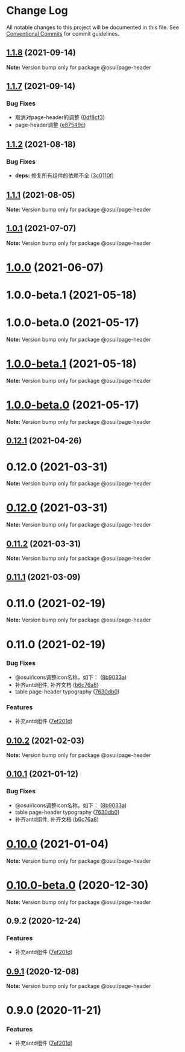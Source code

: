 # Change Log

All notable changes to this project will be documented in this file.
See [Conventional Commits](https://conventionalcommits.org) for commit guidelines.

## [1.1.8](https://gitee.com/gitee-fe/osui/tree/master/compare/v1.1.7...v1.1.8) (2021-09-14)

**Note:** Version bump only for package @osui/page-header





## [1.1.7](https://gitee.com/gitee-fe/osui/tree/master/compare/v1.1.6...v1.1.7) (2021-09-14)


### Bug Fixes

* 取消对page-header的调整 ([0df8cf3](https://gitee.com/gitee-fe/osui/tree/master/commits/0df8cf3ef51e0745dbb172f548b69f25a0dd118b))
* page-header调整 ([e87549c](https://gitee.com/gitee-fe/osui/tree/master/commits/e87549c9d19ef86542dd2c83f142ab640e13fb5a))





## [1.1.2](https://gitee.com/gitee-fe/osui/tree/master/compare/v1.1.1...v1.1.2) (2021-08-18)


### Bug Fixes

* **deps:** 修复所有组件的依赖不全 ([3c0110f](https://gitee.com/gitee-fe/osui/tree/master/commits/3c0110f6798e4fdbf75616a447a1a7660a05c678))





## [1.1.1](https://gitee.com/gitee-fe/osui/tree/master/compare/v1.0.0-beta.1...v1.1.1) (2021-08-05)

**Note:** Version bump only for package @osui/page-header





## [1.0.1](https://gitee.com/gitee-fe/osui/tree/master/compare/@osui/page-header@1.0.0...@osui/page-header@1.0.1) (2021-07-07)

**Note:** Version bump only for package @osui/page-header





# [1.0.0](https://gitee.com/gitee-fe/osui/tree/master/compare/@osui/page-header@0.12.1...@osui/page-header@1.0.0) (2021-06-07)



# 1.0.0-beta.1 (2021-05-18)



# 1.0.0-beta.0 (2021-05-17)

**Note:** Version bump only for package @osui/page-header





# [1.0.0-beta.1](https://gitee.com/gitee-fe/osui/tree/master/compare/v1.0.0-beta.0...v1.0.0-beta.1) (2021-05-18)

**Note:** Version bump only for package @osui/page-header





# [1.0.0-beta.0](https://gitee.com/gitee-fe/osui/tree/master/compare/v0.12.1...v1.0.0-beta.0) (2021-05-17)

**Note:** Version bump only for package @osui/page-header





## [0.12.1](https://gitee.com/gitee-fe/osui/tree/master/compare/@osui/page-header@0.11.2...@osui/page-header@0.12.1) (2021-04-26)



# 0.12.0 (2021-03-31)

**Note:** Version bump only for package @osui/page-header





# [0.12.0](https://gitee.com/gitee-fe/osui/tree/master/compare/v0.11.0...v0.12.0) (2021-03-31)

**Note:** Version bump only for package @osui/page-header





## [0.11.2](https://gitee.com/gitee-fe/osui/tree/master/compare/@osui/page-header@0.11.1...@osui/page-header@0.11.2) (2021-03-31)

**Note:** Version bump only for package @osui/page-header





## [0.11.1](https://gitee.com/gitee-fe/osui/tree/master/compare/@osui/page-header@0.10.2...@osui/page-header@0.11.1) (2021-03-09)



# 0.11.0 (2021-02-19)

**Note:** Version bump only for package @osui/page-header





# 0.11.0 (2021-02-19)


### Bug Fixes

* @osui/icons调整icon名称，如下： ([8b9033a](https://gitee.com/gitee-fe/osui/tree/master/commits/8b9033af14f14ebae853692523739ca22c64123a))
* 补齐antd组件, 补齐文档 ([b6c76a8](https://gitee.com/gitee-fe/osui/tree/master/commits/b6c76a864b121479e151a97e926546f3370d0aed))
* table page-header typography ([7630db0](https://gitee.com/gitee-fe/osui/tree/master/commits/7630db06b79589004950e7527cf63f020d0677a7))


### Features

* 补充antd组件 ([7ef201d](https://gitee.com/gitee-fe/osui/tree/master/commits/7ef201df7efb9b3bbc0597fac45962c49c13533c))





## [0.10.2](https://gitee.com/gitee-fe/osui/tree/master/compare/@osui/page-header@0.10.1...@osui/page-header@0.10.2) (2021-02-03)

**Note:** Version bump only for package @osui/page-header





## [0.10.1](https://gitee.com/gitee-fe/osui/tree/master/compare/@osui/page-header@0.10.0...@osui/page-header@0.10.1) (2021-01-12)


### Bug Fixes

* @osui/icons调整icon名称，如下： ([8b9033a](https://gitee.com/gitee-fe/osui/tree/master/commits/8b9033af14f14ebae853692523739ca22c64123a))
* table page-header typography ([7630db0](https://gitee.com/gitee-fe/osui/tree/master/commits/7630db06b79589004950e7527cf63f020d0677a7))
* 补齐antd组件, 补齐文档 ([b6c76a8](https://gitee.com/gitee-fe/osui/tree/master/commits/b6c76a864b121479e151a97e926546f3370d0aed))





# [0.10.0](https://gitee.com/gitee-fe/osui/tree/master/compare/@osui/page-header@0.10.0-beta.0...@osui/page-header@0.10.0) (2021-01-04)

**Note:** Version bump only for package @osui/page-header





# [0.10.0-beta.0](https://gitee.com/gitee-fe/osui/tree/master/compare/@osui/page-header@0.9.2...@osui/page-header@0.10.0-beta.0) (2020-12-30)

**Note:** Version bump only for package @osui/page-header





## 0.9.2 (2020-12-24)


### Features

* 补充antd组件 ([7ef201d](https://gitee.com/gitee-fe/osui/tree/master/commits/7ef201df7efb9b3bbc0597fac45962c49c13533c))





## [0.9.1](https://gitee.com/gitee-fe/osui/tree/master/compare/@osui/page-header@0.9.0...@osui/page-header@0.9.1) (2020-12-08)

**Note:** Version bump only for package @osui/page-header





# 0.9.0 (2020-11-21)


### Features

* 补充antd组件 ([7ef201d](https://gitee.com/gitee-fe/osui/tree/master/commits/7ef201df7efb9b3bbc0597fac45962c49c13533c))
